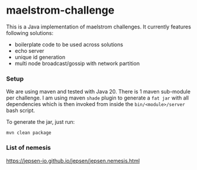 # maelstrom-challenge

This is a Java implementation of maelstrom challenges.
It currently features following solutions:
- boilerplate code to be used across solutions
- echo server
- unique id generation
- multi node broadcast/gossip with network partition

### Setup
We are using maven and tested with Java 20.
There is 1 maven sub-module per challenge.
I am using maven `shade` plugin to generate a `fat jar` with all dependencies which is then invoked from 
inside the `bin/<module>/server` bash script.

To generate the jar, just run:
```
mvn clean package
```

### List of nemesis
https://jepsen-io.github.io/jepsen/jepsen.nemesis.html


